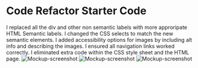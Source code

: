 # Code Refactor Starter Code

I replaced all the div and other non semantic labels with more approripate HTML Semantic labels.
I changed the CSS selects to match the new semantic elements.
I added accessibility options for images by including alt info and describing the images.
I ensured all navigation links worked correctly.
I eliminated extra code within the CSS style sheet and the HTML page.
![Mockup-screenshot](./assets/images/Capture-1?raw=true "Screenshot of Mockup")
![Mockup-screenshot](./assets/images/Capture-2?raw=true "Screenshot of Mockup")
![Mockup-screenshot](./assets/images/Capture-3?raw=true "Screenshot of Mockup")

[horiseon-site]: (https://dannyramirezgd.github.io/Challenge-1/)
